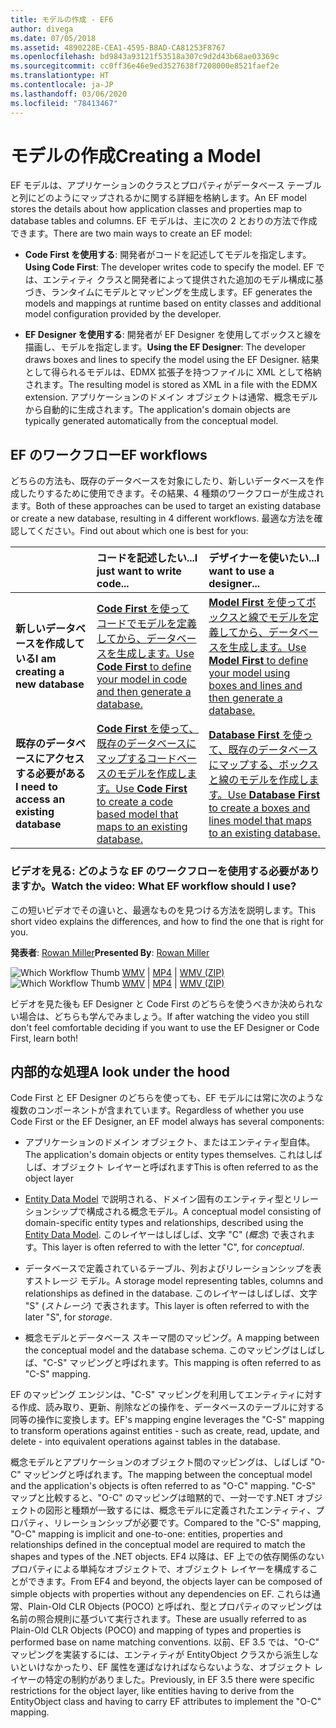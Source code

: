 ```yaml
---
title: モデルの作成 - EF6
author: divega
ms.date: 07/05/2018
ms.assetid: 4890228E-CEA1-4595-B8AD-CA81253F8767
ms.openlocfilehash: bd9843a93121f53518a307c9d2d43b68ae03369c
ms.sourcegitcommit: cc0ff36e46e9ed3527638f7208000e8521faef2e
ms.translationtype: HT
ms.contentlocale: ja-JP
ms.lasthandoff: 03/06/2020
ms.locfileid: "78413467"
---
```

# <a name="creating-a-model"></a><span data-ttu-id="b2e8d-102">モデルの作成</span><span class="sxs-lookup"><span data-stu-id="b2e8d-102">Creating a Model</span></span>

<span data-ttu-id="b2e8d-103">EF モデルは、アプリケーションのクラスとプロパティがデータベース テーブルと列にどのようにマップされるかに関する詳細を格納します。</span><span class="sxs-lookup"><span data-stu-id="b2e8d-103">An EF model stores the details about how application classes and properties map to database tables and columns.</span></span> <span data-ttu-id="b2e8d-104">EF モデルは、主に次の 2 とおりの方法で作成できます。</span><span class="sxs-lookup"><span data-stu-id="b2e8d-104">There are two main ways to create an EF model:</span></span>

- <span data-ttu-id="b2e8d-105">**Code First を使用する**: 開発者がコードを記述してモデルを指定します。</span><span class="sxs-lookup"><span data-stu-id="b2e8d-105">**Using Code First**: The developer writes code to specify the model.</span></span> <span data-ttu-id="b2e8d-106">EF では、エンティティ クラスと開発者によって提供された追加のモデル構成に基づき、ランタイムにモデルとマッピングを生成します。</span><span class="sxs-lookup"><span data-stu-id="b2e8d-106">EF generates the models and mappings at runtime based on entity classes and additional model configuration provided by the developer.</span></span>

- <span data-ttu-id="b2e8d-107">**EF Designer を使用する**: 開発者が EF Designer を使用してボックスと線を描画し、モデルを指定します。</span><span class="sxs-lookup"><span data-stu-id="b2e8d-107">**Using the EF Designer**: The developer draws boxes and lines to specify the model using the EF Designer.</span></span> <span data-ttu-id="b2e8d-108">結果として得られるモデルは、EDMX 拡張子を持つファイルに XML として格納されます。</span><span class="sxs-lookup"><span data-stu-id="b2e8d-108">The resulting model is stored as XML in a file with the EDMX extension.</span></span> <span data-ttu-id="b2e8d-109">アプリケーションのドメイン オブジェクトは通常、概念モデルから自動的に生成されます。</span><span class="sxs-lookup"><span data-stu-id="b2e8d-109">The application's domain objects are typically generated automatically from the conceptual model.</span></span>

## <a name="ef-workflows"></a><span data-ttu-id="b2e8d-110">EF のワークフロー</span><span class="sxs-lookup"><span data-stu-id="b2e8d-110">EF workflows</span></span>

<span data-ttu-id="b2e8d-111">どちらの方法も、既存のデータベースを対象にしたり、新しいデータベースを作成したりするために使用できます。その結果、4 種類のワークフローが生成されます。</span><span class="sxs-lookup"><span data-stu-id="b2e8d-111">Both of these approaches can be used to target an existing database or create a new database, resulting in 4 different workflows.</span></span>
<span data-ttu-id="b2e8d-112">最適な方法を確認してください。</span><span class="sxs-lookup"><span data-stu-id="b2e8d-112">Find out about which one is best for you:</span></span>  

|                                           | <span data-ttu-id="b2e8d-113">コードを記述したい...</span><span class="sxs-lookup"><span data-stu-id="b2e8d-113">I just want to write code...</span></span>                                                                                                                   | <span data-ttu-id="b2e8d-114">デザイナーを使いたい...</span><span class="sxs-lookup"><span data-stu-id="b2e8d-114">I want to use a designer...</span></span>                                                                                                                        |
|:------------------------------------------|:-----------------------------------------------------------------------------------------------------------------------------------------------|:---------------------------------------------------------------------------------------------------------------------------------------------------|
| <span data-ttu-id="b2e8d-115">**新しいデータベースを作成している**</span><span class="sxs-lookup"><span data-stu-id="b2e8d-115">**I am creating a new database**</span></span>          | [<span data-ttu-id="b2e8d-116">**Code First** を使ってコードでモデルを定義してから、データベースを生成します。</span><span class="sxs-lookup"><span data-stu-id="b2e8d-116">Use **Code First** to define your model in code and then generate a database.</span></span>](~/ef6/modeling/code-first/workflows/new-database.md)           | [<span data-ttu-id="b2e8d-117">**Model First** を使ってボックスと線でモデルを定義してから、データベースを生成します。</span><span class="sxs-lookup"><span data-stu-id="b2e8d-117">Use **Model First** to define your model using boxes and lines and then generate a database.</span></span>](~/ef6/modeling/designer/workflows/model-first.md)   |
| <span data-ttu-id="b2e8d-118">**既存のデータベースにアクセスする必要がある**</span><span class="sxs-lookup"><span data-stu-id="b2e8d-118">**I need to access an existing database**</span></span> | [<span data-ttu-id="b2e8d-119">**Code First** を使って、既存のデータベースにマップするコードベースのモデルを作成します。</span><span class="sxs-lookup"><span data-stu-id="b2e8d-119">Use **Code First** to create a code based model that maps to an existing database.</span></span>](~/ef6/modeling/code-first/workflows/existing-database.md) | [<span data-ttu-id="b2e8d-120">**Database First** を使って、既存のデータベースにマップする、ボックスと線のモデルを作成します。</span><span class="sxs-lookup"><span data-stu-id="b2e8d-120">Use **Database First** to create a boxes and lines model that maps to an existing database.</span></span>](~/ef6/modeling/designer/workflows/database-first.md) |

### <a name="watch-the-video-what-ef-workflow-should-i-use"></a><span data-ttu-id="b2e8d-121">ビデオを見る: どのような EF のワークフローを使用する必要がありますか。</span><span class="sxs-lookup"><span data-stu-id="b2e8d-121">Watch the video: What EF workflow should I use?</span></span>

<span data-ttu-id="b2e8d-122">この短いビデオでその違いと、最適なものを見つける方法を説明します。</span><span class="sxs-lookup"><span data-stu-id="b2e8d-122">This short video explains the differences, and how to find the one that is right for you.</span></span>

<span data-ttu-id="b2e8d-123">**発表者**: [Rowan Miller](https://romiller.com/)</span><span class="sxs-lookup"><span data-stu-id="b2e8d-123">**Presented By**: [Rowan Miller](https://romiller.com/)</span></span>

<span data-ttu-id="b2e8d-124">![Which Workflow Thumb](../media/whichworkflow-thumb.png) [WMV](https://download.microsoft.com/download/8/F/8/8F81F4CD-3678-4229-8D79-0C63FFA3C595/HDI_ITPro_Technet_winvideo_ChoseYourWorkflow.wmv) | [MP4](https://download.microsoft.com/download/8/F/8/8F81F4CD-3678-4229-8D79-0C63FFA3C595/HDI_ITPro_Technet_mp4video_ChoseYourWorkflow.m4v) | [WMV (ZIP)](https://download.microsoft.com/download/8/F/8/8F81F4CD-3678-4229-8D79-0C63FFA3C595/HDI_ITPro_Technet_winvideo_ChoseYourWorkflow.zip)</span><span class="sxs-lookup"><span data-stu-id="b2e8d-124">![Which Workflow Thumb](../media/whichworkflow-thumb.png) [WMV](https://download.microsoft.com/download/8/F/8/8F81F4CD-3678-4229-8D79-0C63FFA3C595/HDI_ITPro_Technet_winvideo_ChoseYourWorkflow.wmv) | [MP4](https://download.microsoft.com/download/8/F/8/8F81F4CD-3678-4229-8D79-0C63FFA3C595/HDI_ITPro_Technet_mp4video_ChoseYourWorkflow.m4v) | [WMV (ZIP)](https://download.microsoft.com/download/8/F/8/8F81F4CD-3678-4229-8D79-0C63FFA3C595/HDI_ITPro_Technet_winvideo_ChoseYourWorkflow.zip)</span></span>

<span data-ttu-id="b2e8d-125">ビデオを見た後も EF Designer と Code First のどちらを使うべきか決められない場合は、どちらも学んでみましょう。</span><span class="sxs-lookup"><span data-stu-id="b2e8d-125">If after watching the video you still don't feel comfortable deciding if you want to use the EF Designer or Code First, learn both!</span></span>

## <a name="a-look-under-the-hood"></a><span data-ttu-id="b2e8d-126">内部的な処理</span><span class="sxs-lookup"><span data-stu-id="b2e8d-126">A look under the hood</span></span>

<span data-ttu-id="b2e8d-127">Code First と EF Designer のどちらを使っても、EF モデルには常に次のような複数のコンポーネントが含まれています。</span><span class="sxs-lookup"><span data-stu-id="b2e8d-127">Regardless of whether you use Code First or the EF Designer, an EF model always has several components:</span></span>

- <span data-ttu-id="b2e8d-128">アプリケーションのドメイン オブジェクト、またはエンティティ型自体。</span><span class="sxs-lookup"><span data-stu-id="b2e8d-128">The application's domain objects or entity types themselves.</span></span> <span data-ttu-id="b2e8d-129">これはしばしば、オブジェクト レイヤーと呼ばれます</span><span class="sxs-lookup"><span data-stu-id="b2e8d-129">This is often referred to as the object layer</span></span>

- <span data-ttu-id="b2e8d-130">[Entity Data Model](~/ef6/resources/glossary.md#entity-data-model) で説明される、ドメイン固有のエンティティ型とリレーションシップで構成される概念モデル。</span><span class="sxs-lookup"><span data-stu-id="b2e8d-130">A conceptual model consisting of domain-specific entity types and relationships, described using the [Entity Data Model](~/ef6/resources/glossary.md#entity-data-model).</span></span> <span data-ttu-id="b2e8d-131">このレイヤーはしばしば、文字 "C" (_概念_) で表されます。</span><span class="sxs-lookup"><span data-stu-id="b2e8d-131">This layer is often referred to with the letter "C", for _conceptual_.</span></span>

- <span data-ttu-id="b2e8d-132">データベースで定義されているテーブル、列およびリレーションシップを表すストレージ モデル。</span><span class="sxs-lookup"><span data-stu-id="b2e8d-132">A storage model representing tables, columns and relationships as defined in the database.</span></span> <span data-ttu-id="b2e8d-133">このレイヤーはしばしば、文字 "S" (_ストレージ_) で表されます。</span><span class="sxs-lookup"><span data-stu-id="b2e8d-133">This layer is often referred to with the later "S", for _storage_.</span></span>  

- <span data-ttu-id="b2e8d-134">概念モデルとデータベース スキーマ間のマッピング。</span><span class="sxs-lookup"><span data-stu-id="b2e8d-134">A mapping between the conceptual model and the database schema.</span></span> <span data-ttu-id="b2e8d-135">このマッピングはしばしば、"C-S" マッピングと呼ばれます。</span><span class="sxs-lookup"><span data-stu-id="b2e8d-135">This mapping is often referred to as "C-S" mapping.</span></span>

<span data-ttu-id="b2e8d-136">EF のマッピング エンジンは、"C-S" マッピングを利用してエンティティに対する作成、読み取り、更新、削除などの操作を、データベースのテーブルに対する同等の操作に変換します。</span><span class="sxs-lookup"><span data-stu-id="b2e8d-136">EF's mapping engine leverages the "C-S" mapping to transform operations against entities - such as create, read, update, and delete - into equivalent operations against tables in the database.</span></span>

<span data-ttu-id="b2e8d-137">概念モデルとアプリケーションのオブジェクト間のマッピングは、しばしば "O-C" マッピングと呼ばれます。</span><span class="sxs-lookup"><span data-stu-id="b2e8d-137">The mapping between the conceptual model and the application's objects is often referred to as "O-C" mapping.</span></span> <span data-ttu-id="b2e8d-138">"C-S" マップと比較すると、"O-C" のマッピングは暗黙的で、一対一です.NET オブジェクトの図形と種類が一致するには、概念モデルに定義されたエンティティ、プロパティ、リレーションシップが必要です。</span><span class="sxs-lookup"><span data-stu-id="b2e8d-138">Compared to the "C-S" mapping, "O-C" mapping is implicit and one-to-one: entities, properties and relationships defined in the conceptual model are required to match the shapes and types of the .NET objects.</span></span> <span data-ttu-id="b2e8d-139">EF4 以降は、EF 上での依存関係のないプロパティによる単純なオブジェクトで、オブジェクト レイヤーを構成することができます。</span><span class="sxs-lookup"><span data-stu-id="b2e8d-139">From EF4 and beyond, the objects layer can be composed of simple objects with properties without any dependencies on EF.</span></span> <span data-ttu-id="b2e8d-140">これらは通常、Plain-Old CLR Objects (POCO) と呼ばれ、型とプロパティのマッピングは名前の照合規則に基づいて実行されます。</span><span class="sxs-lookup"><span data-stu-id="b2e8d-140">These are usually referred to as Plain-Old CLR Objects (POCO) and mapping of types and properties is performed base on name matching conventions.</span></span> <span data-ttu-id="b2e8d-141">以前、EF 3.5 では、"O-C" マッピングを実装するには、エンティティが EntityObject クラスから派生しないといけなかったり、EF 属性を運ばなければならないような、オブジェクト レイヤーの特定の制約がありました。</span><span class="sxs-lookup"><span data-stu-id="b2e8d-141">Previously, in EF 3.5 there were specific restrictions for the object layer, like entities having to derive from the EntityObject class and having to carry EF attributes to implement the "O-C" mapping.</span></span>
